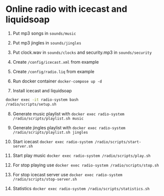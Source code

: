 # Online radio with icecast and liquidsoap

1. Put mp3 songs in `sounds/music`

2. Put mp3 jingles in `sounds/jingles`

3. Put clock.wav in `sounds/clocks` and security.mp3 in `sounds/security`

4. Create `/config/icecast.xml` from example

5. Create `/config/radio.liq` from example

6. Run docker container `docker-compose up -d`

7. Install icecast and liquidsoap
```bash
docker exec -it radio-system bash
/radio/scripts/setup.sh
```

8. Generate music playlist with `docker exec radio-system /radio/scripts/playlist.sh music`

9. Generate jingles playlist with `docker exec radio-system /radio/scripts/playlist.sh jingles`

10. Start icecast `docker exec radio-system /radio/scripts/start-server.sh`

11. Start play music `docker exec radio-system /radio/scripts/play.sh`

12. For stop playing use `docker exec radio-system /radio/scripts/stop.sh`

13. For stop icecast server use `docker exec radio-system /radio/scripts/stop-server.sh`

14. Statistics `docker exec radio-system /radio/scripts/statistics.sh`
